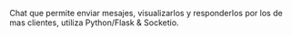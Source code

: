 Chat que permite enviar mesajes, visualizarlos y responderlos por los de mas clientes, utiliza Python/Flask & Socketio.

